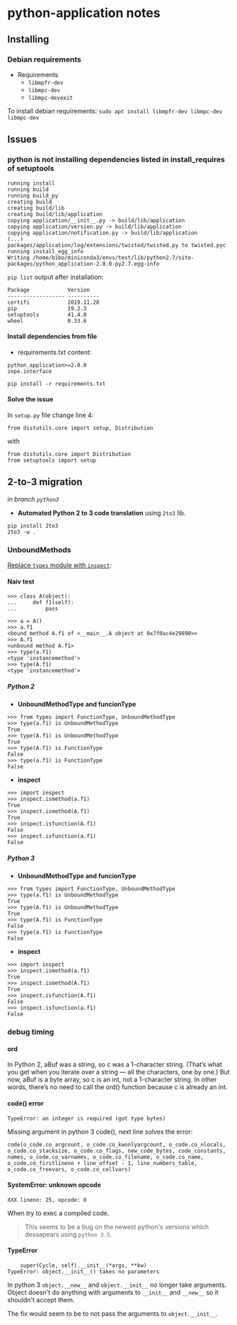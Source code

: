 # python-application notes

## Installing

### Debian requirements

* Requirements
    * `libmpfr-dev`
    * `libmpc-dev`
    * `libmpc-devexit`

To install debian requirements: 
`sudo apt install libmpfr-dev libmpc-dev libmpc-dev`

## Issues

### python is not installing dependencies listed in install_requires of setuptools

```
running install
running build
running build_py
creating build
creating build/lib
creating build/lib/application
copying application/__init__.py -> build/lib/application
copying application/version.py -> build/lib/application
copying application/notification.py -> build/lib/application
(...)
packages/application/log/extensions/twisted/twisted.py to twisted.pyc
running install_egg_info
Writing /home/bibo/miniconda3/envs/test/lib/python2.7/site-packages/python_application-2.8.0-py2.7.egg-info
```

`pip list` output after installation:

```
Package            Version   
------------------ ----------
certifi            2019.11.28
pip                19.2.3    
setuptools         41.4.0    
wheel              0.33.6    
```

#### Install dependencies from file

* requirements.txt content: 

```
python_application>=2.0.0
zope.interface
``` 

`pip install -r requirements.txt` 

#### Solve the issue

In `setup.py` file change line 4: 

`from distutils.core import setup, Distribution` 

with 

```shell=python
from distutils.core import Distribution
from setuptools import setup
```

## 2-to-3 migration

*in branch `python3`*

* **Automated Python 2 to 3 code translation** using `2to3` lib.

```shell=python
pip install 2to3
2to3 -w .
```

### UnboundMethods

[Replace `types` module with `inspect`](https://github.com/brivadeneira/python-application/commit/ecec8e885d5c4b25dba6c30c5afafd7ca33d39a6):

#### Naiv test

```sh=python
>>> class A(object):
...     def f1(self):
...         pass

>>> a = A()
>>> a.f1
<bound method A.f1 of <__main__.A object at 0x7f0ac4e29890>>
>>> A.f1
<unbound method A.f1>
>>> type(a.f1)
<type 'instancemethod'>
>>> type(A.f1)
<type 'instancemethod'>
```

##### Python 2

* **UnboundMethodType and funcionType**

```sh=python
>>> from types import FunctionType, UnboundMethodType
>>> type(a.f1) is UnboundMethodType
True
>>> type(A.f1) is UnboundMethodType
True
>>> type(A.f1) is FunctionType
False
>>> type(a.f1) is FunctionType
False

```

* **inspect**

```sh=python
>>> import inspect
>>> inspect.ismethod(a.f1)
True
>>> inspect.ismethod(A.f1)
True
>>> inspect.isfunction(A.f1)
False
>>> inspect.isfunction(a.f1)
False
```

##### Python 3

* **UnboundMethodType and funcionType**

```sh=python
>>> from types import FunctionType, UnboundMethodType
>>> type(a.f1) is UnboundMethodType
True
>>> type(A.f1) is UnboundMethodType
True
>>> type(A.f1) is FunctionType
False
>>> type(a.f1) is FunctionType
False

```

* **inspect**

```sh=python
>>> import inspect
>>> inspect.ismethod(a.f1)
True
>>> inspect.ismethod(A.f1)
True
>>> inspect.isfunction(A.f1)
False
>>> inspect.isfunction(a.f1)
False
```

### debug timing

#### ord

In Python 2, aBuf was a string, so c was a 1-character string. (That’s what you get when you iterate over a string — all the characters, one by one.) But now, aBuf is a byte array, so c is an int, not a 1-character string. In other words, there’s no need to call the ord() function because c is already an int.

#### code() error

`TypeError: an integer is required (got type bytes)`

Missing argument in python 3 code(), next line solves the error:

`code(o_code.co_argcount, o_code.co_kwonlyargcount, o_code.co_nlocals, o_code.co_stacksize, o_code.co_flags, new_code_bytes, code_constants, names, o_code.co_varnames, o_code.co_filename, o_code.co_name, o_code.co_firstlineno + line_offset - 1, line_numbers_table, o_code.co_freevars, o_code.co_cellvars)
`
#### SystemError: unknown opcode

`XXX lineno: 25, opcode: 0 `

When try to exec a compiled code.

> This seems to be a bug on the newest python's versions which dessapears using `python 3.5`.

#### TypeError

```shell=python
    super(Cycle, self).__init__(*args, **kw)
TypeError: object.__init__() takes no parameters
```

In python 3 `object.__new__` and `object.__init__` no longer take arguments. Object doesn't do anything with arguments to `__init__` and `__new__` so it shouldn't accept them.

The fix would seem to be to not pass the arguments to `object.__init__`.
